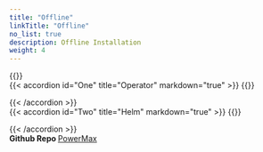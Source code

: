 ```yaml
---
title: "Offline"
linkTitle: "Offline"
no_list: true
description: Offline Installation
weight: 4
---
```


{{<include  file="content/v1/getting-started/installation/offline/dependencies.md" >}}
<br>
{{< accordion id="One" title="Operator" markdown="true" >}} 
{{<include  file="content/v1/getting-started/installation/offline/operator.md" suffix="1">}}

{{< /accordion >}}
<br> 
{{< accordion id="Two" title="Helm" markdown="true" >}} 
{{<include  file="content/v1/getting-started/installation/offline/helm.md" suffix="2">}}

{{< /accordion >}}
<br>
<strong>Github Repo </strong>[PowerMax](https://github.com/dell/csi-powermax)